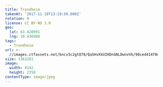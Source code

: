 ```yaml
---
title: Trondheim
takenAt: '2017-11-10T13:19:56.000Z'
rotation: 0
license: CC BY-ND 3.0
geo:
  lat: 63.420991
  lng: 10.436988
tags:
  - Trondheim
url: >-
  //images.ctfassets.net/bncv3c2gt878/QaSHvXkUIKDnGNLDwnvVk/98ced414f8db0f68cfb7a8a855ae78b3/trondheim_37645059314_o
size: 1363281
image:
  width: 4192
  height: 2358
contentType: image/jpeg
---
```



